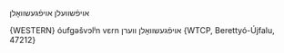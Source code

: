 אויפֿשוועלן
אויפֿגעשוואָלן

{WESTERN}
óufgəšvɔlʲn vɛrn אויפֿגעשוואָלן ווערן {WTCP, Berettyó-Újfalu, 47212}
